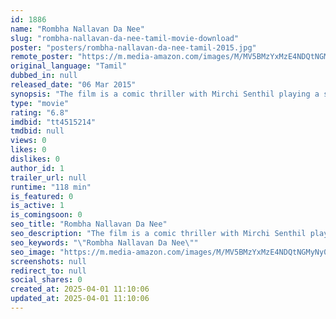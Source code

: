 ```yaml
---
id: 1886
name: "Rombha Nallavan Da Nee"
slug: "rombha-nallavan-da-nee-tamil-movie-download"
poster: "posters/rombha-nallavan-da-nee-tamil-2015.jpg"
remote_poster: "https://m.media-amazon.com/images/M/MV5BMzYxMzE4NDQtNGMyNy00OTEwLWE0OWMtNGUyYjk2Y2YzMDAxXkEyXkFqcGdeQXVyNTM3MDMyMDQ@._V1_SX300.jpg"
original_language: "Tamil"
dubbed_in: null
released_date: "06 Mar 2015"
synopsis: "The film is a comic thriller with Mirchi Senthil playing a soft spoken village boy working in Chennai. Robo Shankar plays the role of his room mate while debutante Shruthy Bala is paired opposite him."
type: "movie"
rating: "6.8"
imdbid: "tt4515214"
tmdbid: null
views: 0
likes: 0
dislikes: 0
author_id: 1
trailer_url: null
runtime: "118 min"
is_featured: 0
is_active: 1
is_comingsoon: 0
seo_title: "Rombha Nallavan Da Nee"
seo_description: "The film is a comic thriller with Mirchi Senthil playing a soft spoken village boy working in Chennai. Robo Shankar plays the role of his room mate while debutante Shruthy Bala is paired opposite him."
seo_keywords: "\"Rombha Nallavan Da Nee\""
seo_image: "https://m.media-amazon.com/images/M/MV5BMzYxMzE4NDQtNGMyNy00OTEwLWE0OWMtNGUyYjk2Y2YzMDAxXkEyXkFqcGdeQXVyNTM3MDMyMDQ@._V1_SX300.jpg"
screenshots: null
redirect_to: null
social_shares: 0
created_at: 2025-04-01 11:10:06
updated_at: 2025-04-01 11:10:06
---
```


